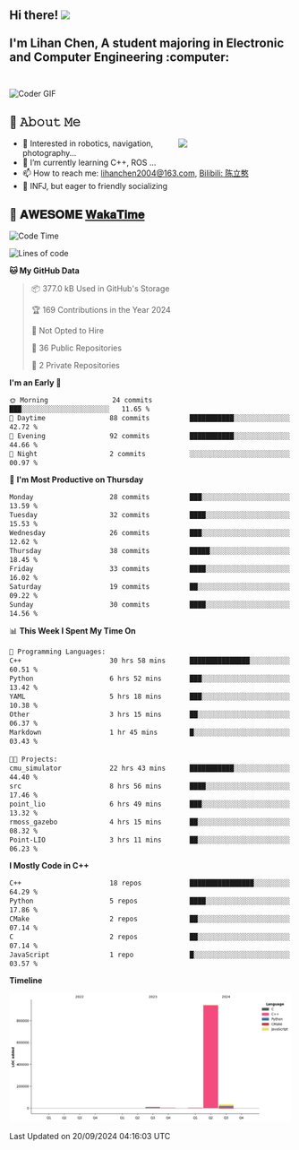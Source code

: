 <h2 align="left">
 <abc>
  <br>Hi there! <img src="https://user-images.githubusercontent.com/42378118/110234147-e3259600-7f4e-11eb-95be-0c4047144dea.gif" width="30"><br>
  <br> I'm Lihan Chen, A student majoring in Electronic and Computer Engineering :computer:<br>
  <br>
 </abc>
</h2>

<img align="center" src="https://media.giphy.com/media/SWoSkN6DxTszqIKEqv/giphy.gif" alt="Coder GIF" width="500">

## :book: 𝙰𝚋𝚘𝚞𝚝 𝙼𝚎

<img align="right" width="40%" src="https://github-readme-stats.vercel.app/api?username=LihanChen2004&show_icons=true&icon_color=CE1D2D&text_color=718096&bg_color=ffffff&hide_title=true" />

- 🌟 Interested in robotics, navigation, photography...
- 🌱 I’m currently learning C++, ROS ... 
- 📫 How to reach me: lihanchen2004@163.com, [Bilibili: 陈立憨](https://space.bilibili.com/170786212)
- 👯 INFJ, but eager to friendly socializing

## 📜 𝐀𝐖𝐄𝐒𝐎𝐌𝐄 [𝐖𝐚𝐤𝐚𝐓𝐢𝐦𝐞](https://github.com/anmol098/waka-readme-stats)

<!--START_SECTION:waka-->
![Code Time](http://img.shields.io/badge/Code%20Time-156%20hrs%2030%20mins-blue)

![Lines of code](https://img.shields.io/badge/From%20Hello%20World%20I%27ve%20Written-990.8%20thousand%20lines%20of%20code-blue)

**🐱 My GitHub Data** 

> 📦 377.0 kB Used in GitHub's Storage 
 > 
> 🏆 169 Contributions in the Year 2024
 > 
> 🚫 Not Opted to Hire
 > 
> 📜 36 Public Repositories 
 > 
> 🔑 2 Private Repositories 
 > 
**I'm an Early 🐤** 

```text
🌞 Morning                24 commits          ███░░░░░░░░░░░░░░░░░░░░░░   11.65 % 
🌆 Daytime                88 commits          ███████████░░░░░░░░░░░░░░   42.72 % 
🌃 Evening                92 commits          ███████████░░░░░░░░░░░░░░   44.66 % 
🌙 Night                  2 commits           ░░░░░░░░░░░░░░░░░░░░░░░░░   00.97 % 
```
📅 **I'm Most Productive on Thursday** 

```text
Monday                   28 commits          ███░░░░░░░░░░░░░░░░░░░░░░   13.59 % 
Tuesday                  32 commits          ████░░░░░░░░░░░░░░░░░░░░░   15.53 % 
Wednesday                26 commits          ███░░░░░░░░░░░░░░░░░░░░░░   12.62 % 
Thursday                 38 commits          █████░░░░░░░░░░░░░░░░░░░░   18.45 % 
Friday                   33 commits          ████░░░░░░░░░░░░░░░░░░░░░   16.02 % 
Saturday                 19 commits          ██░░░░░░░░░░░░░░░░░░░░░░░   09.22 % 
Sunday                   30 commits          ████░░░░░░░░░░░░░░░░░░░░░   14.56 % 
```


📊 **This Week I Spent My Time On** 

```text
💬 Programming Languages: 
C++                      30 hrs 58 mins      ███████████████░░░░░░░░░░   60.51 % 
Python                   6 hrs 52 mins       ███░░░░░░░░░░░░░░░░░░░░░░   13.42 % 
YAML                     5 hrs 18 mins       ███░░░░░░░░░░░░░░░░░░░░░░   10.38 % 
Other                    3 hrs 15 mins       ██░░░░░░░░░░░░░░░░░░░░░░░   06.37 % 
Markdown                 1 hr 45 mins        █░░░░░░░░░░░░░░░░░░░░░░░░   03.43 % 

🐱‍💻 Projects: 
cmu_simulator            22 hrs 43 mins      ███████████░░░░░░░░░░░░░░   44.40 % 
src                      8 hrs 56 mins       ████░░░░░░░░░░░░░░░░░░░░░   17.46 % 
point_lio                6 hrs 49 mins       ███░░░░░░░░░░░░░░░░░░░░░░   13.32 % 
rmoss_gazebo             4 hrs 15 mins       ██░░░░░░░░░░░░░░░░░░░░░░░   08.32 % 
Point-LIO                3 hrs 11 mins       ██░░░░░░░░░░░░░░░░░░░░░░░   06.23 % 
```

**I Mostly Code in C++** 

```text
C++                      18 repos            ████████████████░░░░░░░░░   64.29 % 
Python                   5 repos             ████░░░░░░░░░░░░░░░░░░░░░   17.86 % 
CMake                    2 repos             ██░░░░░░░░░░░░░░░░░░░░░░░   07.14 % 
C                        2 repos             ██░░░░░░░░░░░░░░░░░░░░░░░   07.14 % 
JavaScript               1 repo              █░░░░░░░░░░░░░░░░░░░░░░░░   03.57 % 
```



**Timeline**

![Lines of Code chart](https://raw.githubusercontent.com/LihanChen2004/LihanChen2004/main/assets/bar_graph.png)


 Last Updated on 20/09/2024 04:16:03 UTC
<!--END_SECTION:waka-->

<!--
**LihanChen2004/LihanChen2004** is a ✨ _special_ ✨ repository because its `README.md` (this file) appears on your GitHub profile.

Here are some ideas to get you started:

- 🔭 I’m currently working on ...
- 🌱 I’m currently learning ...
- 👯 I’m looking to collaborate on ...
- 🤔 I’m looking for help with ...
- 💬 Ask me about ...
- 📫 How to reach me: ...
- 😄 Pronouns: ...
- ⚡ Fun fact: ...
-->
